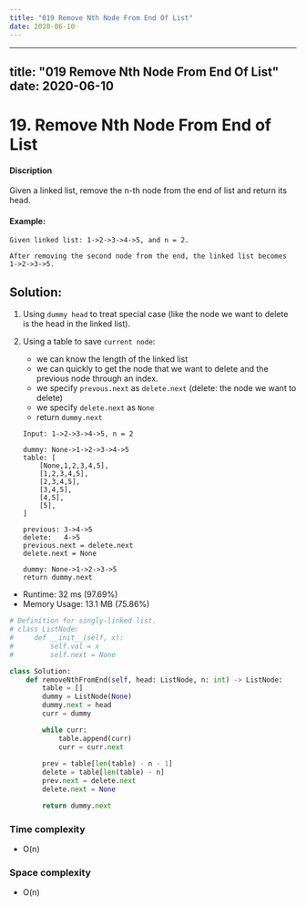 ```yaml
---
title: "019 Remove Nth Node From End Of List"
date: 2020-06-10
---
```


---
title: "019 Remove Nth Node From End Of List"
date: 2020-06-10
---

# 19. Remove Nth Node From End of List 

#### Discription

Given a linked list, remove the n-th node from the end of list and return its head.


#### Example:

```
Given linked list: 1->2->3->4->5, and n = 2.

After removing the second node from the end, the linked list becomes 1->2->3->5.
```

## Solution:

1. Using `dummy head` to treat special case (like the node we want to delete is the head in the linked list).

2. Using a table to save `current node`:

    - we can know the length of the linked list
    - we can quickly to get the node that we want to delete and the previous node through an index.
    - we specify `prevous.next` as `delete.next` (delete: the node we want to delete)
    - we specify `delete.next` as `None`
    - return `dummy.next`

    ```
    Input: 1->2->3->4->5, n = 2

    dummy: None->1->2->3->4->5
    table: [
        [None,1,2,3,4,5],
        [1,2,3,4,5],
        [2,3,4,5],
        [3,4,5],
        [4,5],
        [5],
    ]

    previous: 3->4->5
    delete:   4->5
    previous.next = delete.next
    delete.next = None

    dummy: None->1->2->3->5 
    return dummy.next
    ```

- Runtime: 32 ms (97.69%)
- Memory Usage: 13.1 MB (75.86%)

```python
# Definition for singly-linked list.
# class ListNode:
#     def __init__(self, x):
#         self.val = x
#         self.next = None

class Solution:
    def removeNthFromEnd(self, head: ListNode, n: int) -> ListNode:
        table = []
        dummy = ListNode(None)
        dummy.next = head
        curr = dummy

        while curr:
            table.append(curr)
            curr = curr.next
        
        prev = table[len(table) - n - 1]
        delete = table[len(table) - n]
        prev.next = delete.next
        delete.next = None

        return dummy.next
```

### Time complexity

- O(n)

### Space complexity

- O(n)
